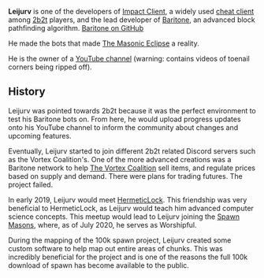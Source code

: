 **Leijurv** is one of the developers of [Impact Client](https://impactclient.net), a widely used [cheat client](https://2b2t.miraheze.org/wiki/Cheat_Clients) among [2b2t](https://2b2t.miraheze.org/wiki/2b2t) players, and the lead developer of [Baritone](https://2b2t.miraheze.org/wiki/Baritone), an advanced block pathfinding algorithm. [Baritone on GitHub](https://github.com/cabaletta/baritone)

He made the bots that made [The Masonic Eclipse](https://2b2t.miraheze.org/wiki/The_Masonic_Eclipse) a reality.

He is the owner of a [YouTube channel](https://www.youtube.com/c/LurfJurv) (warning: contains videos of toenail corners being ripped off).

## History
Leijurv was pointed towards 2b2t because it was the perfect environment to test his Baritone bots on. From here, he would upload progress updates onto his YouTube channel to inform the community about changes and upcoming features.

Eventually, Leijurv started to join different 2b2t related Discord servers such as the Vortex Coalition's. One of the more advanced creations was a Baritone network to help [The Vortex Coalition](https://2b2t.miraheze.org/wiki/The_Vortex_Coalition) sell items, and regulate prices based on supply and demand. There were plans for trading futures. The project failed.

In early 2019, Leijurv would meet [HermeticLock](https://2b2t.miraheze.org/wiki/HermeticLock). This friendship was very beneficial to HermeticLock, as Leijurv would teach him advanced computer science concepts. This meetup would lead to Leijurv joining the [Spawn Masons](https://2b2t.miraheze.org/wiki/Spawn_Masons), where, as of July 2020, he serves as Worshipful.

During the mapping of the 100k spawn project, Leijurv created some custom software to help map out entire areas of chunks. This was incredibly beneficial for the project and is one of the reasons the full 100k download of spawn has become available to the public.
